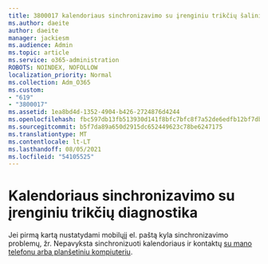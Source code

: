 ```yaml
---
title: 3800017 kalendoriaus sinchronizavimo su įrenginiu trikčių šalinimas
ms.author: daeite
author: daeite
manager: jackiesm
ms.audience: Admin
ms.topic: article
ms.service: o365-administration
ROBOTS: NOINDEX, NOFOLLOW
localization_priority: Normal
ms.collection: Adm_O365
ms.custom:
- "619"
- "3800017"
ms.assetid: 1ea8bd4d-1352-4904-b426-2724876d4244
ms.openlocfilehash: fbc597db13fb513930d141f8bfc7bfc8f7a52de6edfb12bf7db64a46e3cbdaa9
ms.sourcegitcommit: b5f7da89a650d2915dc652449623c78be6247175
ms.translationtype: MT
ms.contentlocale: lt-LT
ms.lasthandoff: 08/05/2021
ms.locfileid: "54105525"
---
```

# <a name="troubleshoot-syncing-your-calendar-to-your-device"></a>Kalendoriaus sinchronizavimo su įrenginiu trikčių diagnostika

Jei pirmą kartą nustatydami mobilųjį el. paštą kyla sinchronizavimo problemų, žr. Nepavyksta sinchronizuoti kalendoriaus ir kontaktų [su mano telefonu arba planšetiniu kompiuteriu](https://support.office.com/article/8479d764-b9f5-4fff-ba88-edd7c265df9f).
  